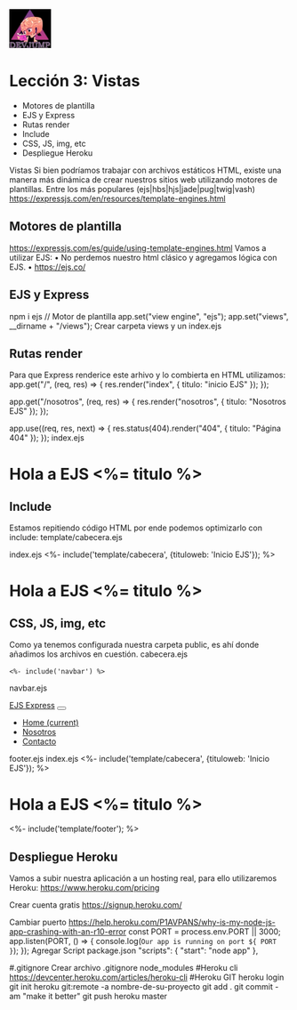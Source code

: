 <img  src='logo.png' height='70px'>

# Lección 3: Vistas

* Motores de plantilla
* EJS y Express
* Rutas render
* Include
* CSS, JS, img, etc
* Despliegue Heroku


Vistas
Si bien podríamos trabajar con archivos estáticos HTML, existe una manera más dinámica de crear nuestros sitios web utilizando motores de plantillas.
Entre los más populares (ejs|hbs|hjs|jade|pug|twig|vash)
https://expressjs.com/en/resources/template-engines.html

## Motores de plantilla
https://expressjs.com/es/guide/using-template-engines.html
Vamos a utilizar EJS:
•	No perdemos nuestro html clásico y agregamos lógica con EJS.
•	https://ejs.co/

## EJS y Express
npm i ejs
// Motor de plantilla
app.set("view engine", "ejs");
app.set("views", __dirname + "/views");
Crear carpeta views y un index.ejs

## Rutas render
Para que Express renderice este arhivo y lo combierta en HTML utilizamos:
app.get("/", (req, res) => {
  res.render("index", { titulo: "inicio EJS" });
});

app.get("/nosotros", (req, res) => {
  res.render("nosotros", { titulo: "Nosotros EJS" });
});

app.use((req, res, next) => {
  res.status(404).render("404", { titulo: "Página 404" });
});
index.ejs
<!DOCTYPE html>
<html lang="es">
  <head>
    <meta charset="UTF-8" />
    <meta name="viewport" content="width=device-width, initial-scale=1.0" />
    <title>Document</title>
  </head>

  <body>
    <h1>Hola a EJS <%= titulo %></h1>
  </body>
</html>

## Include
Estamos repitiendo código HTML por ende podemos optimizarlo con include:
template/cabecera.ejs
<!DOCTYPE html>
<html lang="es">

<head>
    <meta charset="UTF-8">
    <meta name="viewport" content="width=device-width, initial-scale=1.0">
    <title><%= tituloweb %></title>
</head>

<body>
index.ejs
<%- include('template/cabecera', {tituloweb: 'Inicio EJS'}); %>
<h1>Hola a EJS <%= titulo %></h1>
</body>

</html>

## CSS, JS, img, etc
Como ya tenemos configurada nuestra carpeta public, es ahí donde añadimos los archivos en cuestión.
cabecera.ejs

<!DOCTYPE html>
<html lang="es">

<head>
    <meta charset="UTF-8">
    <meta name="viewport" content="width=device-width, initial-scale=1.0">
    <title><%= tituloweb %></title>
    <link rel="stylesheet" href="/bootstrap.min.css">
</head>

<body class="container">

    <%- include('navbar') %>
navbar.ejs
<nav class="navbar navbar-expand-lg navbar-dark bg-dark">
    <a class="navbar-brand" href="/">EJS Express</a>
    <button class="navbar-toggler" type="button" data-toggle="collapse" data-target="#navbarNav" aria-controls="navbarNav" aria-expanded="false" aria-label="Toggle navigation">
        <span class="navbar-toggler-icon"></span>
    </button>
    <div class="collapse navbar-collapse" id="navbarNav">
        <ul class="navbar-nav ml-auto">
        <li class="nav-item">
            <a class="nav-link" href="/">Home <span class="sr-only">(current)</span></a>
        </li>
        <li class="nav-item">
            <a class="nav-link" href="/nosotros">Nosotros</a>
        </li>
        <li class="nav-item">
            <a class="nav-link" href="/contacto">Contacto</a>
        </li>
        </ul>
    </div>
</nav>
footer.ejs
    <script src="https://code.jquery.com/jquery-3.5.1.slim.min.js" integrity="sha384-DfXdz2htPH0lsSSs5nCTpuj/zy4C+OGpamoFVy38MVBnE+IbbVYUew+OrCXaRkfj" crossorigin="anonymous"></script>
    <script src="/js/bootstrap.min.js"></script>
</body>
</html>
index.ejs
<%- include('template/cabecera', {tituloweb: 'Inicio EJS'}); %>

<h1>Hola a EJS <%= titulo %></h1>

<%- include('template/footer'); %>

## Despliegue Heroku
Vamos a subir nuestra aplicación a un hosting real, para ello utilizaremos Heroku: https://www.heroku.com/pricing

 Crear cuenta gratis
https://signup.heroku.com/

 Cambiar puerto
https://help.heroku.com/P1AVPANS/why-is-my-node-js-app-crashing-with-an-r10-error
const PORT = process.env.PORT || 3000;
app.listen(PORT, () => {
    console.log(`Our app is running on port ${ PORT }`);
});
 Agregar Script package.json
"scripts": {
    "start": "node app"
  },


#.gitignore
Crear archivo .gitignore
node_modules
#Heroku cli
https://devcenter.heroku.com/articles/heroku-cli
#Heroku GIT
heroku login
git init
heroku git:remote -a nombre-de-su-proyecto
git add .
git commit -am "make it better"
git push heroku master


